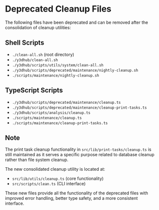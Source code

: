 # Deprecated Cleanup Files

The following files have been deprecated and can be removed after the consolidation of cleanup utilities:

## Shell Scripts
- `./clean-all.sh` (root directory)
- `./y3dhub/clean-all.sh`
- `./y3dhub/scripts/utils/system/clean-all.sh`
- `./y3dhub/scripts/deprecated/maintenance/nightly-cleanup.sh`
- `./scripts/maintenance/nightly-cleanup.sh`

## TypeScript Scripts
- `./y3dhub/scripts/deprecated/maintenance/cleanup.ts`
- `./y3dhub/scripts/deprecated/maintenance/cleanup-print-tasks.ts`
- `./y3dhub/scripts/analysis/cleanup.ts`
- `./scripts/maintenance/cleanup.ts`
- `./scripts/maintenance/cleanup-print-tasks.ts`

## Note

The print task cleanup functionality in `src/lib/print-tasks/cleanup.ts` is still maintained as it serves a specific purpose related to database cleanup rather than file system cleanup.

The new consolidated cleanup utility is located at:
- `src/lib/utils/cleanup.ts` (core functionality)
- `src/scripts/clean.ts` (CLI interface)

These new files provide all the functionality of the deprecated files with improved error handling, better type safety, and a more consistent interface.
